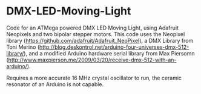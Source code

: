 # DMX-LED-Moving-Light
Code for an ATMega powered DMX LED Moving Light, using Adafruit Neopixels and two bipolar stepper motors. This code uses the Neopixel library (https://github.com/adafruit/Adafruit_NeoPixel), a DMX Library from Toni Merino (http://blog.deskontrol.net/arduino-four-universes-dmx-512-library/), and a modified Arduino hardware serial library from Max Piersomn (http://www.maxpierson.me/2009/03/20/receive-dmx-512-with-an-arduino/).

Requires a more accurate 16 MHz crystal oscillator to run, the ceramic resonator of an Arduino is not capable.
